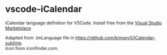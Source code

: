 # vscode-iCalendar

iCalendar language definition for VSCode.  Install free from the [Visual Studio Marketplace](https://marketplace.visualstudio.com/items?itemName=af4jm.vscode-iCalendar)

Adapted from .tmLanguage file in https://github.com/kimsey0/iCalendar-sublime.  
Icon from iconfinder.com.
